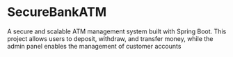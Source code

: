 # SecureBankATM
 A secure and scalable ATM management system built with Spring Boot. This project allows users to deposit, withdraw, and transfer money, while the admin panel enables the management of customer accounts
